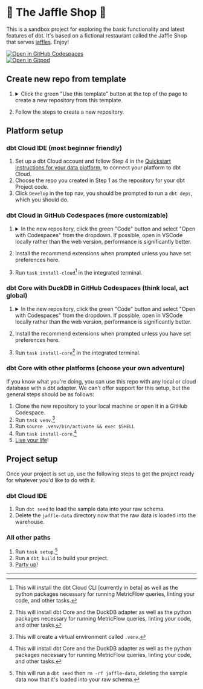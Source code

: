 # 🥪 The Jaffle Shop 🦘

This is a sandbox project for exploring the basic functionality and latest features of dbt. It's based on a fictional restaurant called the Jaffle Shop that serves [jaffles](https://en.wikipedia.org/wiki/Pie_iron). Enjoy!

[![Open in GitHub Codespaces](https://github.com/codespaces/badge.svg)](https://codespaces.new/dbt-labs/jaffle-shop?quickstart=1)  
[![Open in Gitpod](https://gitpod.io/button/open-in-gitpod.svg)](https://gitpod.io/#https://github.com/dbt-labs/jaffle-shop)

## Create new repo from template

1. <details>
   <summary>Click the green "Use this template" button at the top of the page to create a new repository from this template.</summary>

   ![Click 'Use this template'](/.github/static/use-template.gif)
   </details>
3. Follow the steps to create a new repository.

## Platform setup

### dbt Cloud IDE (most beginner friendly)
1. Set up a dbt Cloud account and follow Step 4 in the [Quickstart instructions for your data platform](https://docs.getdbt.com/quickstarts), to connect your platform to dbt Cloud.
2. Choose the repo you created in Step 1 as the repository for your dbt Project code.
3. Click `Develop` in the top nav, you should be prompted to run a `dbt deps`, which you should do.

### dbt Cloud in GitHub Codespaces (more customizable)

1. <details>
   <summary>In the new repository, click the green "Code" button and select "Open with Codespaces" from the dropdown. If possible, open in VSCode locally rather than the web version, performance is significantly better.</summary>

   ![Create codespace on main](.github/static/open-codespace.gif)
   </details>
2. Install the recommend extensions when prompted unless you have set preferences here.
3. Run `task install-cloud`[^1] in the integrated terminal.

### dbt Core with DuckDB in GitHub Codespaces (think local, act global)

1. <details>
   <summary>In the new repository, click the green "Code" button and select "Open with Codespaces" from the dropdown. If possible, open in VSCode locally rather than the web version, performance is significantly better.</summary>

   ![Create codespace on main](.github/static/open-codespace.gif)
   </details>
2. Install the recommend extensions when prompted unless you have set preferences here.
3. Run `task install-core`[^2] in the integrated terminal.

### dbt Core with other platforms (choose your own adventure)

If you know what you're doing, you can use this repo with any local or cloud database with a dbt adapter. We can't offer support for this setup, but the general steps should be as follows:

1. Clone the new repository to your local machine or open it in a GitHub Codespace.
2. Run `task venv`.[^3]
3. Run `source .venv/bin/activate && exec $SHELL`
4. Run `task install-core`.[^2]
5. [Live your life](https://www.youtube.com/watch?v=koVHN6eO4Xg&t=72s)!

## Project setup

Once your project is set up, use the following steps to get the project ready for whatever you'd like to do with it.

### dbt Cloud IDE

1. Run `dbt seed` to load the sample data into your raw schema.
2. Delete the `jaffle-data` directory now that the raw data is loaded into the warehouse.

### All other paths

1. Run `task setup`.[^4]
2. Run a `dbt build` to build your project.
3. [Party up](https://www.youtube.com/watch?v=thIVtEOtlWM)!

---

[^1]: This will install the dbt Cloud CLI [currently in beta] as well as the python packages necessary for running MetricFlow queries, linting your code, and other tasks.
[^2]: This will install dbt Core and the DuckDB adapter as well as the python packages necessary for running MetricFlow queries, linting your code, and other tasks.
[^3]: This will create a virtual environment called `.venv`.
[^4]: This will run a `dbt seed` then `rm -rf jaffle-data`, deleting the sample data now that it's loaded into your raw schema.
